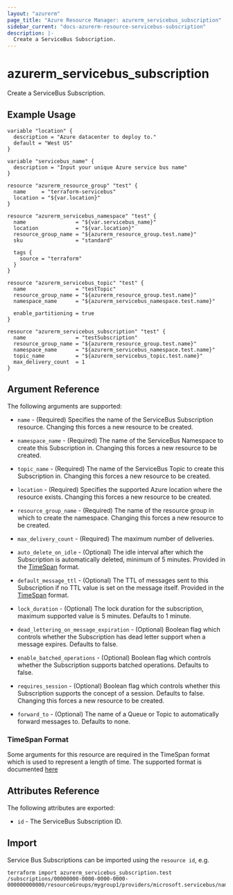 ```yaml
---
layout: "azurerm"
page_title: "Azure Resource Manager: azurerm_servicebus_subscription"
sidebar_current: "docs-azurerm-resource-servicebus-subscription"
description: |-
  Create a ServiceBus Subscription.
---
```


# azurerm\_servicebus\_subscription

Create a ServiceBus Subscription.

## Example Usage

```hcl
variable "location" {
  description = "Azure datacenter to deploy to."
  default = "West US"
}

variable "servicebus_name" {
  description = "Input your unique Azure service bus name"
}

resource "azurerm_resource_group" "test" {
  name     = "terraform-servicebus"
  location = "${var.location}"
}

resource "azurerm_servicebus_namespace" "test" {
  name                = "${var.servicebus_name}"
  location            = "${var.location}"
  resource_group_name = "${azurerm_resource_group.test.name}"
  sku                 = "standard"

  tags {
    source = "terraform"
  }
}

resource "azurerm_servicebus_topic" "test" {
  name                = "testTopic"
  resource_group_name = "${azurerm_resource_group.test.name}"
  namespace_name      = "${azurerm_servicebus_namespace.test.name}"

  enable_partitioning = true
}

resource "azurerm_servicebus_subscription" "test" {
  name                = "testSubscription"
  resource_group_name = "${azurerm_resource_group.test.name}"
  namespace_name      = "${azurerm_servicebus_namespace.test.name}"
  topic_name          = "${azurerm_servicebus_topic.test.name}"
  max_delivery_count  = 1
}
```

## Argument Reference

The following arguments are supported:

* `name` - (Required) Specifies the name of the ServiceBus Subscription resource.
    Changing this forces a new resource to be created.

* `namespace_name` - (Required) The name of the ServiceBus Namespace to create
    this Subscription in. Changing this forces a new resource to be created.

* `topic_name` - (Required) The name of the ServiceBus Topic to create
    this Subscription in. Changing this forces a new resource to be created.

* `location` - (Required) Specifies the supported Azure location where the resource exists.
    Changing this forces a new resource to be created.

* `resource_group_name` - (Required) The name of the resource group in which to
    create the namespace. Changing this forces a new resource to be created.

* `max_delivery_count` - (Required) The maximum number of deliveries.

* `auto_delete_on_idle` - (Optional) The idle interval after which the
    Subscription is automatically deleted, minimum of 5 minutes. Provided in the
    [TimeSpan](#timespan-format) format.

* `default_message_ttl` - (Optional) The TTL of messages sent to this Subscription
    if no TTL value is set on the message itself. Provided in the [TimeSpan](#timespan-format)
    format.

* `lock_duration` - (Optional) The lock duration for the subscription, maximum
    supported value is 5 minutes. Defaults to 1 minute.

* `dead_lettering_on_message_expiration` - (Optional) Boolean flag which controls
    whether the Subscription has dead letter support when a message expires. Defaults
    to false.

* `enable_batched_operations` - (Optional) Boolean flag which controls whether the
    Subscription supports batched operations. Defaults to false.

* `requires_session` - (Optional) Boolean flag which controls whether this Subscription
    supports the concept of a session. Defaults to false. Changing this forces a
    new resource to be created.

* `forward_to` - (Optional) The name of a Queue or Topic to automatically forward 
    messages to. Defaults to none.
    
### TimeSpan Format

Some arguments for this resource are required in the TimeSpan format which is
used to represent a length of time. The supported format is documented [here](https://msdn.microsoft.com/en-us/library/se73z7b9(v=vs.110).aspx#Anchor_2)

## Attributes Reference

The following attributes are exported:

* `id` - The ServiceBus Subscription ID.

## Import

Service Bus Subscriptions can be imported using the `resource id`, e.g.

```shell
terraform import azurerm_servicebus_subscription.test /subscriptions/00000000-0000-0000-0000-000000000000/resourceGroups/mygroup1/providers/microsoft.servicebus/namespaces/sbns1/topics/sntopic1/subscriptions/sbsub1
```
